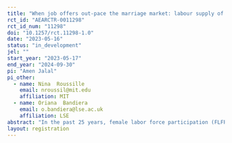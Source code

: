 ```yaml
---
title: "When job offers out-pace the marriage market: labour supply of college educated women in Pakistan "
rct_id: "AEARCTR-0011298"
rct_id_num: "11298"
doi: "10.1257/rct.11298-1.0"
date: "2023-05-16"
status: "in_development"
jel: ""
start_year: "2023-05-17"
end_year: "2024-09-30"
pi: "Amen Jalal"
pi_other:
  - name: Nina  Roussille
    email: nroussil@mit.edu
    affiliation: MIT
  - name: Oriana  Bandiera
    email: o.bandiera@lse.ac.uk
    affiliation: LSE
abstract: "In the past 25 years, female labor force participation (FLFP) of college-educated women in Pakistan has remained stagnant at 33% even though gender gaps in college-education are narrowing. In this project, we measure and track over time the beliefs and realized labor market decisions of thousands of students graduating from Pakistan’s largest (public) university. In addition, we provide a random subset of male and female students a range of monetary incentives to encourage them to apply to jobs within 1 month of graduation. We then track students’ labor market outcomes post-intervention to test whether early job applications increase the LFP of treated female students relative to control female students, as well as treated and control male students. This is motivated by a series of focus groups and baseline surveys with college students that we conducted, which revealed that most students in our context do not start applying to jobs until a few months after graduation, and typically underestimate how long it will take them to find a job. However, women start receiving marriage offers shortly after graduating. When marriage offers outpace the arrival of job offers, women’s likelihood of participating in the labor force may decline. Therefore, the goal of this study is to understand whether encouraging female students to apply to jobs right after graduation increases their likelihood of LFP. "
layout: registration
---
```


